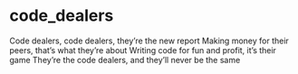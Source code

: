 # code_dealers
Code dealers, code dealers, they’re the new report Making money for their peers, that’s what they’re about Writing code for fun and profit, it’s their game They’re the code dealers, and they’ll never be the same

